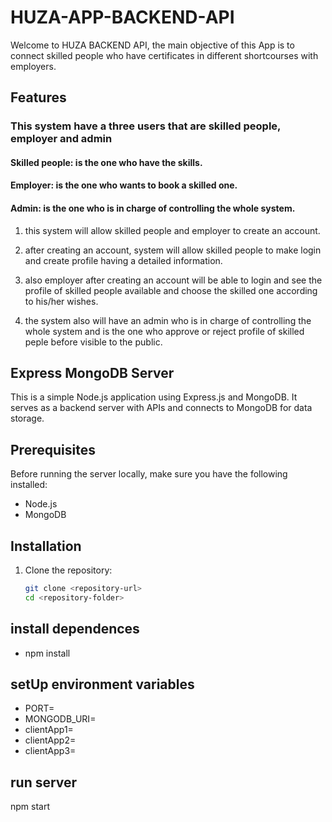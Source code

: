 # HUZA-APP-BACKEND-API
Welcome to HUZA BACKEND API, the main objective of this App is to connect skilled people who have certificates in different shortcourses with employers.

## Features

### This system have a three users that are skilled people, employer and admin

#### Skilled people: is the one who have the skills.
#### Employer: is the one who wants to book a skilled one.
#### Admin: is the one who is in charge of controlling the whole system.

1. this system will allow skilled people and employer to create an account.

2. after creating an account, system will allow skilled people to make login and create profile having a detailed information.

3. also employer after creating an account will be able to login and see the profile of skilled people available and choose the skilled one according to his/her wishes.

4. the system also will have an admin who is in charge of controlling the whole system and is the one who approve or reject profile of skilled peple before visible to the public.


## Express MongoDB Server

This is a simple Node.js application using Express.js and MongoDB. It serves as a backend server with APIs and connects to MongoDB for data storage.


## Prerequisites

Before running the server locally, make sure you have the following installed:

- Node.js
- MongoDB

## Installation

1. Clone the repository:

   ```bash
   git clone <repository-url>
   cd <repository-folder>

## install dependences

- npm install

## setUp environment variables

- PORT=<port-number>
- MONGODB_URI=<mongodb-connection-string>
- clientApp1=<client-app-url>
- clientApp2=<client-app-url>
- clientApp3=<client-app-url>

## run server

npm start